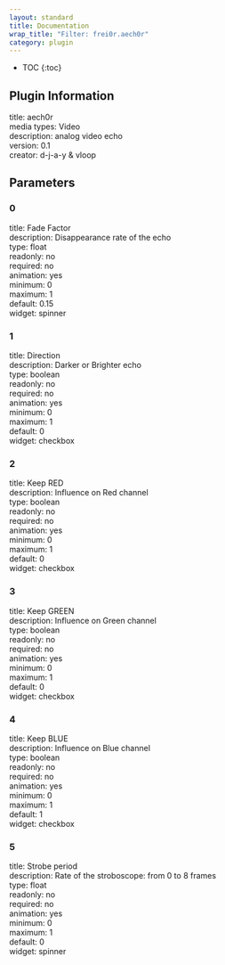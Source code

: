 ```yaml
---
layout: standard
title: Documentation
wrap_title: "Filter: frei0r.aech0r"
category: plugin
---
```

* TOC
{:toc}

## Plugin Information

title: aech0r  
media types:
Video  
description: analog video echo  
version: 0.1  
creator: d-j-a-y & vloop  

## Parameters

### 0

title: Fade Factor    
description:
Disappearance rate of the echo  
type: float  
readonly: no  
required: no  
animation: yes  
minimum: 0  
maximum: 1  
default: 0.15  
widget: spinner  

### 1

title: Direction    
description:
Darker or Brighter echo  
type: boolean  
readonly: no  
required: no  
animation: yes  
minimum: 0  
maximum: 1  
default: 0  
widget: checkbox  

### 2

title: Keep RED    
description:
Influence on Red channel  
type: boolean  
readonly: no  
required: no  
animation: yes  
minimum: 0  
maximum: 1  
default: 0  
widget: checkbox  

### 3

title: Keep GREEN    
description:
Influence on Green channel  
type: boolean  
readonly: no  
required: no  
animation: yes  
minimum: 0  
maximum: 1  
default: 0  
widget: checkbox  

### 4

title: Keep BLUE    
description:
Influence on Blue channel  
type: boolean  
readonly: no  
required: no  
animation: yes  
minimum: 0  
maximum: 1  
default: 1  
widget: checkbox  

### 5

title: Strobe period    
description:
Rate of the stroboscope: from 0 to 8 frames  
type: float  
readonly: no  
required: no  
animation: yes  
minimum: 0  
maximum: 1  
default: 0  
widget: spinner  

